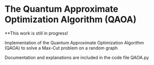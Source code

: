 # The Quantum Approximate Optimization Algorithm (QAOA)

**This work is still in progress!

Implementation of the Quantum Approximate Optimization Algorithm (QAOA) to solve a Max-Cut problem on a random graph

Documentation and explanations are included in the code file QAOA.py
